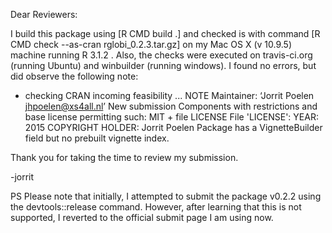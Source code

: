 Dear Reviewers:

I build this package using [R CMD build .] and checked is with command [R CMD check --as-cran rglobi_0.2.3.tar.gz] on my Mac OS X (v 10.9.5) machine running R  3.1.2 . Also, the checks were executed on travis-ci.org (running Ubuntu) and winbuilder (running windows). I found no errors, but did observe the following note:

* checking CRAN incoming feasibility ... NOTE
Maintainer: ‘Jorrit Poelen <jhpoelen@xs4all.nl>’
New submission
Components with restrictions and base license permitting such:
  MIT + file LICENSE
File 'LICENSE':
  YEAR: 2015
  COPYRIGHT HOLDER: Jorrit Poelen
Package has a VignetteBuilder field but no prebuilt vignette index.

Thank you for taking the time to review my submission.

-jorrit

PS Please note that initially, I attempted to submit the package v0.2.2 using the devtools::release command. However, after learning that this is not supported, I reverted to the official submit page I am using now.
